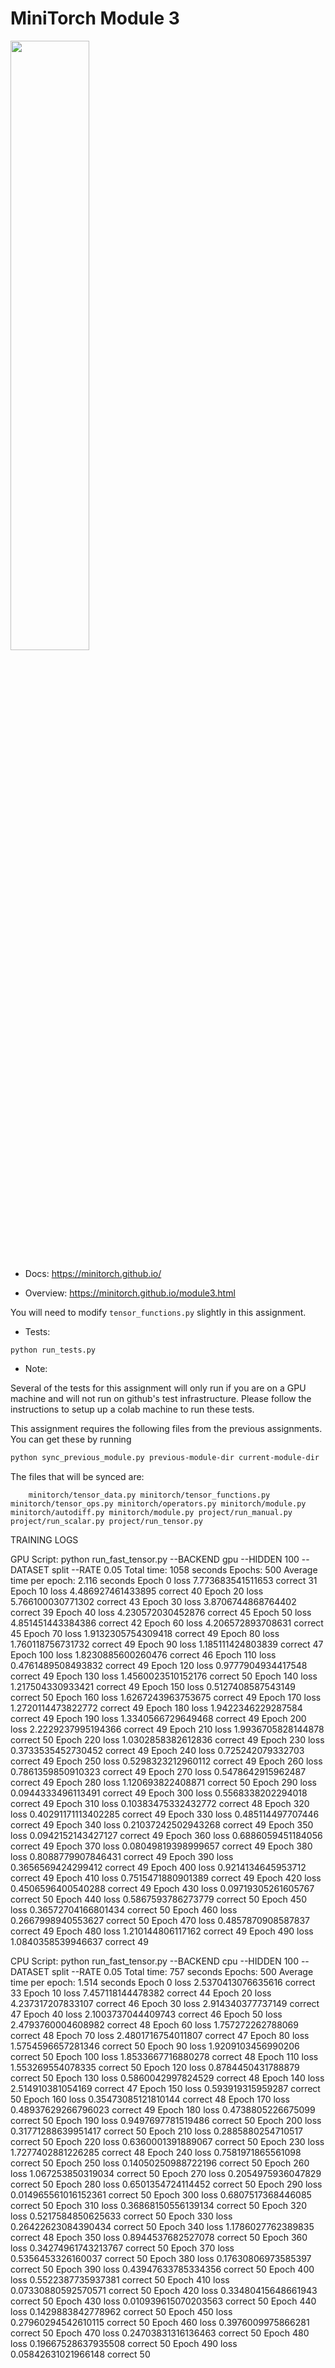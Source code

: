# MiniTorch Module 3

<img src="https://minitorch.github.io/minitorch.svg" width="50%">

* Docs: https://minitorch.github.io/

* Overview: https://minitorch.github.io/module3.html


You will need to modify `tensor_functions.py` slightly in this assignment.

* Tests:

```
python run_tests.py
```

* Note:

Several of the tests for this assignment will only run if you are on a GPU machine and will not
run on github's test infrastructure. Please follow the instructions to setup up a colab machine
to run these tests.

This assignment requires the following files from the previous assignments. You can get these by running

```bash
python sync_previous_module.py previous-module-dir current-module-dir
```

The files that will be synced are:

        minitorch/tensor_data.py minitorch/tensor_functions.py minitorch/tensor_ops.py minitorch/operators.py minitorch/module.py minitorch/autodiff.py minitorch/module.py project/run_manual.py project/run_scalar.py project/run_tensor.py

TRAINING LOGS

GPU
Script: python run_fast_tensor.py --BACKEND gpu --HIDDEN 100 --DATASET split --RATE 0.05
Total time: 1058 seconds
Epochs: 500
Average time per epoch: 2.116 seconds
Epoch  0  loss  7.773683541511653 correct 31
Epoch  10  loss  4.486927461433895 correct 40
Epoch  20  loss  5.766100030771302 correct 43
Epoch  30  loss  3.8706744868764402 correct 39
Epoch  40  loss  4.230572030452876 correct 45
Epoch  50  loss  4.851451443384386 correct 42
Epoch  60  loss  4.206572893708631 correct 45
Epoch  70  loss  1.9132305754309418 correct 49
Epoch  80  loss  1.760118756731732 correct 49
Epoch  90  loss  1.185111424803839 correct 47
Epoch  100  loss  1.8230885600260476 correct 46
Epoch  110  loss  0.4761489508493832 correct 49
Epoch  120  loss  0.9777904934417548 correct 49
Epoch  130  loss  1.4560023510152176 correct 50
Epoch  140  loss  1.217504330933421 correct 49
Epoch  150  loss  0.5127408587543149 correct 50
Epoch  160  loss  1.6267243963753675 correct 49
Epoch  170  loss  1.2720114473822772 correct 49
Epoch  180  loss  1.9422346229287584 correct 49
Epoch  190  loss  1.3340566729649468 correct 49
Epoch  200  loss  2.2229237995194366 correct 49
Epoch  210  loss  1.9936705828144878 correct 50
Epoch  220  loss  1.0302858382612836 correct 49
Epoch  230  loss  0.3733535452730452 correct 49
Epoch  240  loss  0.725242079332703 correct 49
Epoch  250  loss  0.5298323212960112 correct 49
Epoch  260  loss  0.7861359850910323 correct 49
Epoch  270  loss  0.5478642915962487 correct 49
Epoch  280  loss  1.120693822408871 correct 50
Epoch  290  loss  0.0944333496113491 correct 49
Epoch  300  loss  0.5568338202294018 correct 49
Epoch  310  loss  0.10383475332432772 correct 48
Epoch  320  loss  0.40291171113402285 correct 49
Epoch  330  loss  0.485114497707446 correct 49
Epoch  340  loss  0.21037242502943268 correct 49
Epoch  350  loss  0.0942152143427127 correct 49
Epoch  360  loss  0.6886059451184056 correct 49
Epoch  370  loss  0.08049819398999657 correct 49
Epoch  380  loss  0.8088779907846431 correct 49
Epoch  390  loss  0.3656569424299412 correct 49
Epoch  400  loss  0.9214134645953712 correct 49
Epoch  410  loss  0.7515471880901389 correct 49
Epoch  420  loss  0.4506596400540288 correct 49
Epoch  430  loss  0.09719305261605767 correct 50
Epoch  440  loss  0.5867593786273779 correct 50
Epoch  450  loss  0.36572704166801434 correct 50
Epoch  460  loss  0.2667998940553627 correct 50
Epoch  470  loss  0.4857870908587837 correct 49
Epoch  480  loss  1.210144806117162 correct 49
Epoch  490  loss  1.0840358539946637 correct 49

CPU
Script: python run_fast_tensor.py --BACKEND cpu --HIDDEN 100 --DATASET split --RATE 0.05
Total time: 757 seconds
Epochs: 500
Average time per epoch: 1.514 seconds
Epoch  0  loss  2.5370413076635616 correct 33
Epoch  10  loss  7.457118144478382 correct 44
Epoch  20  loss  4.237317207833107 correct 46
Epoch  30  loss  2.914340377737149 correct 47
Epoch  40  loss  2.1003737044409743 correct 46
Epoch  50  loss  2.4793760004608982 correct 48
Epoch  60  loss  1.757272262788069 correct 48
Epoch  70  loss  2.4801716754011807 correct 47
Epoch  80  loss  1.5754596657281346 correct 50
Epoch  90  loss  1.9209103456990206 correct 50
Epoch  100  loss  1.8533667716880278 correct 48
Epoch  110  loss  1.553269554078335 correct 50
Epoch  120  loss  0.8784450431788879 correct 50
Epoch  130  loss  0.5860042997824529 correct 48
Epoch  140  loss  2.514910381054169 correct 47
Epoch  150  loss  0.593919315959287 correct 50
Epoch  160  loss  0.35473085121810144 correct 48
Epoch  170  loss  0.48937629266796023 correct 49
Epoch  180  loss  0.4738805226675099 correct 50
Epoch  190  loss  0.9497697781519486 correct 50
Epoch  200  loss  0.31771288639951417 correct 50
Epoch  210  loss  0.2885880254710517 correct 50
Epoch  220  loss  0.6360001391889067 correct 50
Epoch  230  loss  1.7277402881226285 correct 48
Epoch  240  loss  0.7581971865561098 correct 50
Epoch  250  loss  0.14050250988722196 correct 50
Epoch  260  loss  1.067253850319034 correct 50
Epoch  270  loss  0.2054975936047829 correct 50
Epoch  280  loss  0.6501354724114452 correct 50
Epoch  290  loss  0.014965561016152361 correct 50
Epoch  300  loss  0.6807517368446085 correct 50
Epoch  310  loss  0.36868150556139134 correct 50
Epoch  320  loss  0.5217584850625633 correct 50
Epoch  330  loss  0.26422623084390434 correct 50
Epoch  340  loss  1.1786027762389835 correct 48
Epoch  350  loss  0.8944537682527078 correct 50
Epoch  360  loss  0.34274961743213767 correct 50
Epoch  370  loss  0.5356453326160037 correct 50
Epoch  380  loss  0.17630806973585397 correct 50
Epoch  390  loss  0.43947633785334356 correct 50
Epoch  400  loss  0.5522387735937381 correct 50
Epoch  410  loss  0.07330880592570571 correct 50
Epoch  420  loss  0.33480415648661943 correct 50
Epoch  430  loss  0.010939615070203563 correct 50
Epoch  440  loss  0.1429883842778962 correct 50
Epoch  450  loss  0.27960294542610115 correct 50
Epoch  460  loss  0.3976009975866281 correct 50
Epoch  470  loss  0.24703831316136463 correct 50
Epoch  480  loss  0.19667528637935508 correct 50
Epoch  490  loss  0.05842631021966148 correct 50